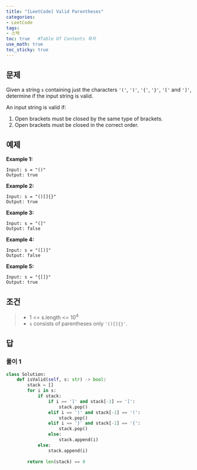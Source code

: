 ```yaml
---
title: "[LeetCode] Valid Parentheses"
categories: 
- LeetCode
tags:
- 스택
toc: true   #Table Of Contents 목차 
use_math: true
toc_sticky: true
---
```


## 문제

Given a string `s` containing just the characters `'('`, `')'`, `'{'`, `'}'`, `'['` and `']'`, determine if the input string is valid.

An input string is valid if:

1. Open brackets must be closed by the same type of brackets.
2. Open brackets must be closed in the correct order.

## 예제

**Example 1:**

```
Input: s = "()"
Output: true
```

**Example 2:**

```
Input: s = "()[]{}"
Output: true
```

**Example 3:**

```
Input: s = "(]"
Output: false
```

**Example 4:**

```
Input: s = "([)]"
Output: false
```

**Example 5:**

```
Input: s = "{[]}"
Output: true
```

## 조건

> - 1 <= s.length <= $10^4$
> - `s` consists of parentheses only `'()[]{}'`.

## 답 

### 풀이 1

```python
class Solution:
    def isValid(self, s: str) -> bool:
        stack = []
        for i in s:
            if stack:
                if i == ']' and stack[-1] == '[':
                    stack.pop()
                elif i == ')' and stack[-1] == '(':
                    stack.pop()
                elif i == '}' and stack[-1] == '{':
                    stack.pop()
                else:
                    stack.append(i)
            else:
                stack.append(i)
        
        return len(stack) == 0
```





